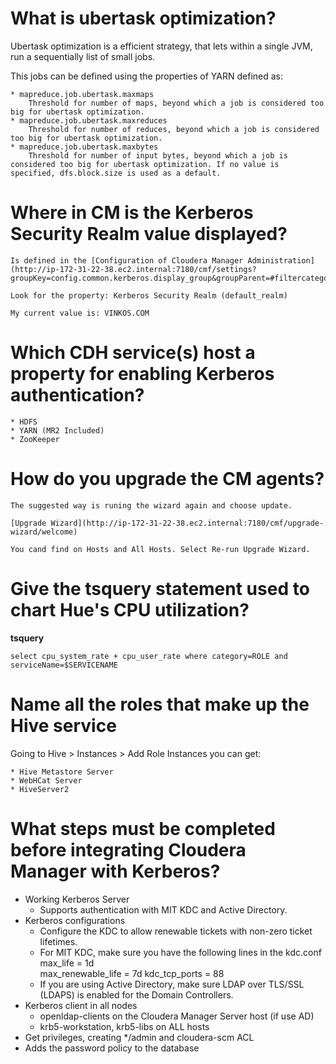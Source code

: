 # What is ubertask optimization?

Ubertask optimization is a efficient strategy, that lets within a single JVM, run a sequentially list of small jobs.

This jobs can be defined using the properties of YARN defined as:

    * mapreduce.job.ubertask.maxmaps
        Threshold for number of maps, beyond which a job is considered too big for ubertask optimization.
    * mapreduce.job.ubertask.maxreduces
        Threshold for number of reduces, beyond which a job is considered too big for ubertask optimization.
    * mapreduce.job.ubertask.maxbytes
        Threshold for number of input bytes, beyond which a job is considered too big for ubertask optimization. If no value is specified, dfs.block.size is used as a default.

# Where in CM is the Kerberos Security Realm value displayed?

    Is defined in the [Configuration of Cloudera Manager Administration](http://ip-172-31-22-38.ec2.internal:7180/cmf/settings?groupKey=config.common.kerberos.display_group&groupParent=#filtercategory=Settings&filterdisplayGroup=Kerberos)

    Look for the property: Kerberos Security Realm (default_realm)

    My current value is: VINKOS.COM

# Which CDH service(s) host a property for enabling Kerberos authentication?

    * HDFS
    * YARN (MR2 Included)
    * ZooKeeper

# How do you upgrade the CM agents?

    The suggested way is runing the wizard again and choose update.

    [Upgrade Wizard](http://ip-172-31-22-38.ec2.internal:7180/cmf/upgrade-wizard/welcome)

    You cand find on Hosts and All Hosts. Select Re-run Upgrade Wizard.

# Give the tsquery statement used to chart Hue's CPU utilization?

**tsquery**
```
select cpu_system_rate + cpu_user_rate where category=ROLE and serviceName=$SERVICENAME
```

# Name all the roles that make up the Hive service

Going to Hive > Instances > Add Role Instances you can get:

    * Hive Metastore Server
    * WebHCat Server
    * HiveServer2

# What steps must be completed before integrating Cloudera Manager with Kerberos?

* Working Kerberos Server
    - Supports authentication with MIT KDC and Active Directory.
* Kerberos configurations
    - Configure the KDC to allow renewable tickets with non-zero ticket lifetimes.
    - For MIT KDC, make sure you have the following lines in the kdc.conf
    max_life = 1d  
    max_renewable_life = 7d
    kdc_tcp_ports = 88
    - If you are using Active Directory, make sure LDAP over TLS/SSL (LDAPS) is enabled for the Domain Controllers.
* Kerberos client in all nodes
    - openldap-clients on the Cloudera Manager Server host (if use AD)
    - krb5-workstation, krb5-libs on ALL hosts 
* Get privileges, creating */admin and cloudera-scm ACL
* Adds the password policy to the database

